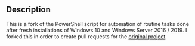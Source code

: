 ## Description

This is a fork of the PowerShell script for automation of routine tasks done after fresh installations of Windows 10 and Windows Server 2016 / 2019. I forked this in order to create pull requests for the [original project](https://github.com/Disassembler0/Win10-Initial-Setup-Script)
